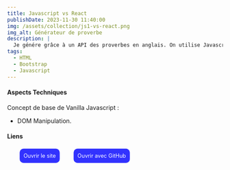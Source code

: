 ```yaml
---
title: Javascript vs React
publishDate: 2023-11-30 11:40:00
img: /assets/collection/js1-vs-react.png
img_alt: Générateur de proverbe
description: |
  Je génére grâce à un API des proverbes en anglais. On utilise Javascript.
tags:
  - HTML
  - Bootstrap
  - Javascript
---
```


#### Aspects Techniques

Concept de base de Vanilla Javascript :

- DOM Manipulation.

#### Liens

<ul class="liens__list" > 
<li class="liens__item"> <a href="https://javascript1-vs-react.netlify.app/" target="_blank" class="liens__link" > Ouvrir le site </a> </li>

<li class="liens__item"> <a href="https://github.com/Soulman2131/js1-vs-react.git" target="_blank" class="liens__link" > Ouvrir avec GitHub </a> </li>
</ul>

  <style>
    .liens__list {
      display:flex; justify-content: left; align-items: center;
      list-style: none; gap: 20px;  

    }
    
    .liens__link {
      display: block;
       background: rgba(0, 0, 255, 0.8);
      color: white;
      padding: 10px;
      border-radius: 10px;
      text-decoration: none;
      transform: scale(.9);
      transition: all .2s;
    }
    .liens__link:hover {
      background: rgb(61, 4, 249);
      transform: translateY(3px) scale(1);
      color: black;
      
    }

  </style>
